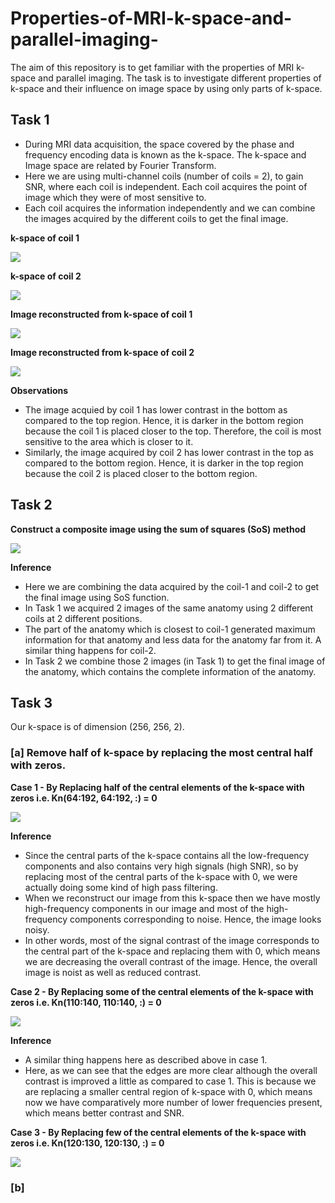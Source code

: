# Properties-of-MRI-k-space-and-parallel-imaging-
The aim of this repository is to get familiar with the properties of MRI k-space and parallel imaging. The task is to investigate different properties of k-space and their influence on image space by using only parts of k-space.

## Task 1

* During MRI data acquisition, the space covered by the phase and frequency encoding data is known as the k-space. The k-space and Image space are related by Fourier Transform.
* Here we are using multi-channel coils (number of coils = 2), to gain SNR, where each coil is independent. Each coil acquires the point of image which they were of most sensitive to.
* Each coil acquires the information independently and we can combine the images acquired by the different coils to get the final image.

**k-space of coil 1**     

![](Image_Plots/Task_1/1_k_space_coil1.png) 

**k-space of coil 2**

![](Image_Plots/Task_1/2_k_space_coil2.png)

**Image reconstructed from k-space of coil 1**

![](Image_Plots/Task_1/Image_coil1.png) 

**Image reconstructed from k-space of coil 2**

![](Image_Plots/Task_1/Image_coil2.png)

**Observations**

* The image acquied by coil 1 has lower contrast in the bottom as compared to the top region. Hence, it is darker in the bottom region because the coil 1 is placed closer to the top. Therefore, the coil is most sensitive to the area which is closer to it.
* Similarly, the image acquired by coil 2 has lower contrast in the top as compared to the bottom region. Hence, it is darker in the top region because the coil 2 is placed closer to the bottom region.

## Task 2

**Construct a composite image using the sum of squares (SoS) method**

![](Image_Plots/Task_2/MRI.png)

**Inference**

* Here we are combining the data acquired by the coil-1 and coil-2 to get the final image using SoS function.
* In Task 1 we acquired 2 images of the same anatomy using 2 different coils at 2 different positions.
* The part of the anatomy which is closest to coil-1 generated maximum information for that anatomy and less data for the anatomy far from it. A similar thing happens for coil-2.
* In Task 2 we combine those 2 images (in Task 1) to get the final image of the anatomy, which contains the complete information of the anatomy.

## Task 3

Our k-space is of dimension (256, 256, 2).

### [a] Remove half of k-space by replacing the most central half with zeros.

**Case 1 - By Replacing half of the central elements of the k-space with zeros i.e. Kn(64:192, 64:192, :) = 0**

![](Image_Plots/Task_3/1_Removing64_192.png)

**Inference**
* Since the central parts of the k-space contains all the low-frequency components and also contains very high signals (high SNR), so by replacing most of the central parts of the k-space with 0, we were actually doing some kind of high pass filtering.
* When we reconstruct our image from this k-space then we have mostly high-frequency components in our image and most of the high-frequency components corresponding to noise. Hence, the image looks noisy.
* In other words, most of the signal contrast of the image corresponds to the central part of the k-space and replacing them with 0, which means we are decreasing the overall contrast of the image. Hence, the overall image is noist as well as reduced contrast.

**Case 2 - By Replacing some of the central elements of the k-space with zeros i.e. Kn(110:140, 110:140, :) = 0**

![](Image_Plots/Task_3/2_Removing110_140.png)

**Inference**
* A similar thing happens here as described above in case 1.
* Here, as we can see that the edges are more clear although the overall contrast is improved a little as compared to case 1. This is because we are replacing a smaller central region of k-space with 0, which means now we have comparatively more number of lower frequencies present, which means better contrast and SNR.

**Case 3 - By Replacing few of the central elements of the k-space with zeros i.e. Kn(120:130, 120:130, :) = 0**

![](Image_Plots/Task_3/3_Removing120_130.png)


### [b]
